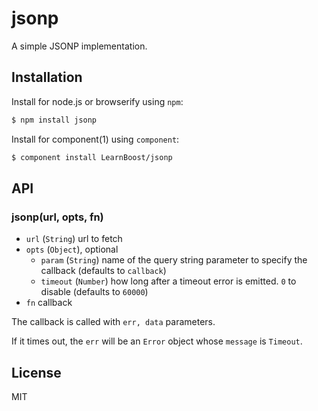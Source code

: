 
# jsonp

A simple JSONP implementation.

## Installation

Install for node.js or browserify using `npm`:

``` bash
$ npm install jsonp
```

Install for component(1) using `component`:

``` bash
$ component install LearnBoost/jsonp
```

## API

### jsonp(url, opts, fn)

- `url` (`String`) url to fetch
- `opts` (`Object`), optional
  - `param` (`String`) name of the query string parameter to specify
    the callback (defaults to `callback`)
  - `timeout` (`Number`) how long after a timeout error is emitted. `0` to
    disable (defaults to `60000`)
- `fn` callback

The callback is called with `err, data` parameters. 

If it times out, the `err` will be an `Error` object whose `message` is
`Timeout`.

## License

MIT
